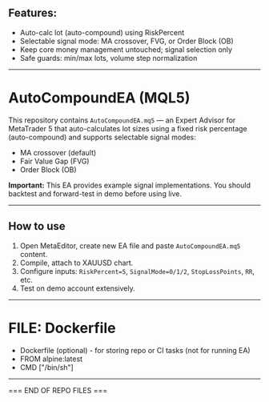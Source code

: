 ## Features:
- Auto-calc lot (auto-compound) using RiskPercent
- Selectable signal mode: MA crossover, FVG, or Order Block (OB)
- Keep core money management untouched; signal selection only
- Safe guards: min/max lots, volume step normalization

---

# AutoCompoundEA (MQL5)

This repository contains `AutoCompoundEA.mq5` — an Expert Advisor for MetaTrader 5 that auto-calculates lot sizes using a fixed risk percentage (auto-compound) and supports selectable signal modes:
- MA crossover (default)
- Fair Value Gap (FVG)
- Order Block (OB)


**Important:** This EA provides example signal implementations. You should backtest and forward-test in demo before using live.

---

## How to use
1. Open MetaEditor, create new EA file and paste `AutoCompoundEA.mq5` content.
2. Compile, attach to XAUUSD chart.
3. Configure inputs: `RiskPercent=5`, `SignalMode=0/1/2`, `StopLossPoints`, `RR`, etc.
4. Test on demo account extensively.

---

# FILE: Dockerfile 
- Dockerfile (optional) - for storing repo or CI tasks (not for running EA)
- FROM alpine:latest
- CMD ["/bin/sh"]

---

=== END OF REPO FILES ===
